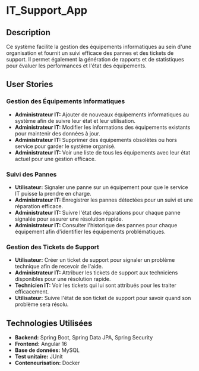 # IT_Support_App

## Description

Ce système facilite la gestion des équipements informatiques au sein d'une organisation et fournit un suivi efficace des pannes et des tickets de support. Il permet également la génération de rapports et de statistiques pour évaluer les performances et l'état des équipements.

## User Stories

### Gestion des Équipements Informatiques

- **Administrateur IT:** Ajouter de nouveaux équipements informatiques au système afin de suivre leur état et leur utilisation.
- **Administrateur IT:** Modifier les informations des équipements existants pour maintenir des données à jour.
- **Administrateur IT:** Supprimer des équipements obsolètes ou hors service pour garder le système organisé.
- **Administrateur IT:** Voir une liste de tous les équipements avec leur état actuel pour une gestion efficace.

### Suivi des Pannes

- **Utilisateur:** Signaler une panne sur un équipement pour que le service IT puisse la prendre en charge.
- **Administrateur IT:** Enregistrer les pannes détectées pour un suivi et une réparation efficace.
- **Administrateur IT:** Suivre l'état des réparations pour chaque panne signalée pour assurer une résolution rapide.
- **Administrateur IT:** Consulter l'historique des pannes pour chaque équipement afin d'identifier les équipements problématiques.

### Gestion des Tickets de Support

- **Utilisateur:** Créer un ticket de support pour signaler un problème technique afin de recevoir de l'aide.
- **Administrateur IT:** Attribuer les tickets de support aux techniciens disponibles pour une résolution rapide.
- **Technicien IT:** Voir les tickets qui lui sont attribués pour les traiter efficacement.
- **Utilisateur:** Suivre l'état de son ticket de support pour savoir quand son problème sera résolu.


## Technologies Utilisées

- **Backend:** Spring Boot, Spring Data JPA, Spring Security
- **Frontend:** Angular 16
- **Base de données:** MySQL
- **Test unitaire:** JUnit
- **Conteneurisation:** Docker
